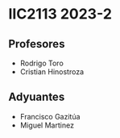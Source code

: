 # IIC2113 2023-2
## Profesores
- Rodrigo Toro
- Cristian Hinostroza
## Adyuantes
- Francisco Gazitúa
- Miguel Martinez